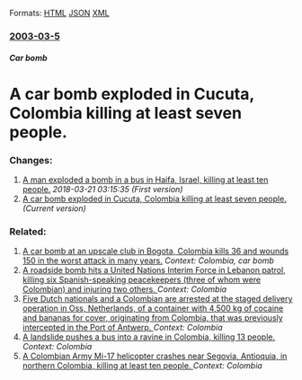 
Formats: [HTML](/news/2003/03/5/a-car-bomb-exploded-in-caocuta-colombia-killing-at-least-seven-people.html)  [JSON](/news/2003/03/5/a-car-bomb-exploded-in-caocuta-colombia-killing-at-least-seven-people.json)  [XML](/news/2003/03/5/a-car-bomb-exploded-in-caocuta-colombia-killing-at-least-seven-people.xml)  

### [2003-03-5](/news/2003/03/5/index.md)

##### Car bomb
#  A car bomb exploded in Cucuta, Colombia killing at least seven people.




### Changes:

1. [ A man exploded a bomb in a bus in Haifa, Israel, killing at least ten people.](/news/2003/03/5/a-man-exploded-a-bomb-in-a-bus-in-haifa-israel-killing-at-least-ten-people.md) _2018-03-21 03:15:35 (First version)_
1. [ A car bomb exploded in Cucuta, Colombia killing at least seven people.](/news/2003/03/5/a-car-bomb-exploded-in-caocuta-colombia-killing-at-least-seven-people.md) _(Current version)_

### Related:

1. [ A car bomb at an upscale club in Bogota, Colombia kills 36 and wounds 150 in the worst attack in many years.](/news/2003/02/7/a-car-bomb-at-an-upscale-club-in-bogota-colombia-kills-36-and-wounds-150-in-the-worst-attack-in-many-years.md) _Context: Colombia, car bomb_
2. [ A roadside bomb hits a United Nations Interim Force in Lebanon patrol, killing six Spanish-speaking peacekeepers (three of whom were Colombian) and injuring two others. ](/news/2018/06/24/a-roadside-bomb-hits-a-united-nations-interim-force-in-lebanon-patrol-killing-six-spanish-speaking-peacekeepers-three-of-whom-were-colomb.md) _Context: Colombia_
3. [Five Dutch nationals and a Colombian are arrested at the staged delivery operation in Oss, Netherlands, of a container with 4,500 kg of cocaine and bananas for cover, originating from Colombia, that was previously intercepted in the Port of Antwerp. ](/news/2018/02/26/five-dutch-nationals-and-a-colombian-are-arrested-at-the-staged-delivery-operation-in-oss-netherlands-of-a-container-with-4-500-kg-of-coca.md) _Context: Colombia_
4. [A landslide pushes a bus into a ravine in Colombia, killing 13 people. ](/news/2018/01/22/a-landslide-pushes-a-bus-into-a-ravine-in-colombia-killing-13-people.md) _Context: Colombia_
5. [A Colombian Army Mi-17 helicopter crashes near Segovia, Antioquia, in northern Colombia, killing at least ten people. ](/news/2018/01/16/a-colombian-army-mi-17-helicopter-crashes-near-segovia-antioquia-in-northern-colombia-killing-at-least-ten-people.md) _Context: Colombia_

